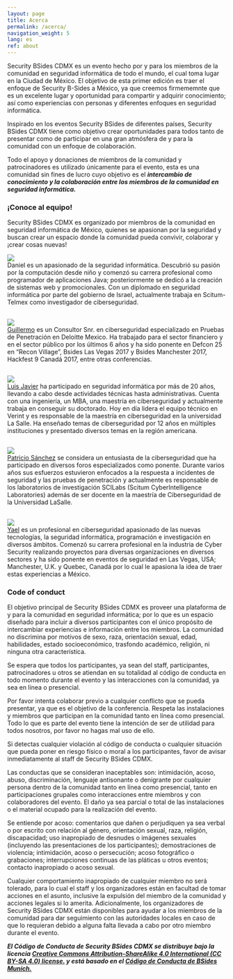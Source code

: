 ```yaml
---
layout: page
title: Acerca
permalink: /acerca/
navigation_weight: 5
lang: es
ref: about
---
```


Security BSides CDMX es un evento hecho por y para los miembros de la comunidad en seguridad informática de todo el mundo, el cual toma lugar en la Ciudad de México. El objetivo de esta primer edición es traer el enfoque de Security B-Sides a México, ya que creemos firmememnte que es un excelente lugar y oportunidad para compartir y adquirir conocimiento; así como experiencias con personas y diferentes enfoques en seguridad informática.

Inspirado en los eventos Security BSides de diferentes países, Security BSides CDMX tiene como objetivo crear oportunidades para todos tanto de presentar como de participar en una gran atmósfera de y para la comunidad con un enfoque de colaboración.

Todo el apoyo y donaciones de miembros de la comunidad y patrocinadores es utilizado únicamente para el evento, esta es una comunidad sin fines de lucro cuyo objetivo es el ***intercambio de conocimiento y la colaboración entre los miembros de la comunidad en seguridad informática.***

### ¡Conoce al equipo!

Security BSides CDMX es organizado por miembros de la comunidad en seguridad informática de México, quienes se apasionan por la seguridad y buscan crear un espacio donde la comunidad pueda convivir, colaborar y ¡crear cosas nuevas!

<div class="table">
	<div class="row">
  		<div class="col-sm-2"><img src='../pictures/Daniel.png' class='avatar' /></div>
  		<div class="col-sm-10">
  			Daniel es un apasionado de la seguridad informática. Descubrió su pasión por la computación desde niño y comenzó su carrera profesional como programador de aplicaciones Java; posteriormente se dedicó a la creación de sistemas web y promocionales. Con un diplomado en seguridad informática por parte del gobierno de Israel, actualmente trabaja en Scitum-Telmex como investigador de ciberseguridad.
  		</div>
	</div>
	<div class="row">
  		<div class="col-sm-2"><h2/></div>
  		<div class="col-sm-2"><h2/></div>
	</div>
	<div class="row">
  		<div class="col-sm-2"><img src='../pictures/Guillermo.png' class='avatar' /></div>
  		<div class="col-sm-10">
  			<a href="https://twitter.com/bym0m0">Guillermo</a> es un Consultor Snr. en ciberseguridad especializado en Pruebas de Penetración en Deloitte Mexico. Ha trabajado para el sector financiero y en el sector público por los últimos 6 años y ha sido ponente en Defcon 25 en “Recon Village”, Bsides Las Vegas 2017 y Bsides Manchester 2017, Hackfest 9 Canadá 2017, entre otras conferencias.
  		</div>
	</div> 
	<div class="row">
      <div class="col-sm-2"><h2/></div>
      <div class="col-sm-2"><h2/></div>
  </div>
  <div class="row">
      <div class="col-sm-2"><img src='../pictures/Luis.png' class='avatar' /></div>
      <div class="col-sm-10">
        <a href="https://twitter.com/astrohack">Luis Javier</a> ha participado en seguridad informática por más de 20 años, llevando a cabo desde actividades técnicas hasta administrativas. Cuenta con una ingeniería, un MBA, una maestría en ciberseguridad y actualmente trabaja en conseguir su doctorado. Hoy en día lidera el equipo técnico en Verint y es responsable de la maestría en ciberseguridad en la universidad La Salle. Ha enseñado temas de ciberseguridad por 12 años en múltiples instituciones y presentado diversos temas en la región americana.
      </div>
  </div>
  <div class="row">
      <div class="col-sm-2"><h2/></div>
      <div class="col-sm-2"><h2/></div>
  </div>
	<div class="row">
  		<div class="col-sm-2"><img src='../pictures/Patricio.png' class='avatar' /></div>
  		<div class="col-sm-10">
  			<a href="https://twitter.com/darkslaker">Patricio Sánchez</a> se considera un entusiasta de la ciberseguridad que ha participado en diversos foros especializados como ponente. Durante varios años sus esfuerzos estuvieron enfocados a la respuesta a incidentes de seguridad y las pruebas de penetración y actualmente es responsable de los laboratorios de investigación SCILabs (Scitum CyberIntelligence Laboratories) además de ser docente en la maestría de Ciberseguridad de la Universidad LaSalle.
  		</div>
	</div>
	<div class="row">
  		<div class="col-sm-2"><h2/></div>
  		<div class="col-sm-2"><h2/></div>
	</div>
	<div class="row">
  		<div class="col-sm-2"><img src='../pictures/Yael.png' class='avatar' /></div>
  		<div class="col-sm-10">
  			<a href="https://twitter.com/zkvL7"> Yael</a> es un profesional en ciberseguridad apasionado de las nuevas tecnologías, la seguridad informática, programación e investigación en diversos ámbitos. Comenzó su carrera profesional en la industria de Cyber Security realizando proyectos para diversas organizaciones en diversos sectores y ha sido ponente en eventos de seguridad en Las Vegas, USA; Manchester, U.K. y Quebec, Canadá por lo cual le apasiona la idea de traer estas experiencias a México.
  		</div>
	</div>
</div>

### Code of conduct
El objetivo principal de Security BSides CDMX es proveer una plataforma de y para la comunidad en seguridad informática; por lo que es un espacio diseñado para incluir a diversos participantes con el único propósito de intercambiar experiencias e información entre los miembros. La comunidad no discrimina por motivos de sexo, raza, orientación sexual, edad, habilidades, estado socioeconómico, trasfondo académico, religión, ni ninguna otra característica. 

Se espera que todos los participantes, ya sean del staff, participantes, patrocinadores u otros se atiendan en su totalidad al código de conducta en todo momento durante el evento y las interacciones con la comunidad, ya sea en línea o presencial.

Por favor intenta colaborar previo a cualquier conflicto que se pueda presentar, ya que es el objetivo de la conferencia. Respeta las instalaciones y miembros que participan en la comunidad tanto en línea como presencial. Todo lo que es parte del evento tiene la intención de ser de utilidad para todos nosotros, por favor no hagas mal uso de ello.

Si detectas cualquier violación al código de conducta o cualquier situación que pueda poner en riesgo físico o moral a los participantes, favor de avisar inmediatamente al staff de Security BSides CDMX.

Las conductas que se consideran inaceptables son: intimidación, acoso, abuso, discriminación, lenguaje antisonante o denigrante por cualquier persona dentro de la comunidad tanto en línea como presencial, tanto en participaciones grupales como interacciones entre miembros y con colaboradores del evento. El daño ya sea parcial o total de las instalaciones o el material ocupado para la realización del evento. 

Se entiende por acoso: comentarios que dañen o perjudiquen ya sea verbal o por escrito con relación al género, orientación sexual, raza, religión, discapacidad; uso inapropiado de desnudes o imágenes sexuales (incluyendo las presentaciones de los participantes); demostraciones de violencia; intimidación, acoso o persecución; acoso fotográfico o grabaciones; interrupciones continuas de las pláticas u otros eventos; contacto inapropiado o acoso sexual. 

Cualquier comportamiento inapropiado de cualquier miembro no será tolerado, para lo cual el staff y los organizadores están en facultad de tomar acciones en el asunto, inclusive la expulsión del miembro de la comunidad y acciones legales si lo amerita. Adicionalmente, los organizadores de Security BSides CDMX están disponibles para ayudar a los miembros de la comunidad para dar seguimiento con las autoridades locales en caso de que lo requieran debido a alguna falta llevada a cabo por otro miembro durante el evento. 

***El Código de Conducta de Security BSides CDMX se distribuye bajo la licencia [Creative Commons Attribution-ShareAlike 4.0 International (CC BY-SA 4.0) license.](https://creativecommons.org/licenses/by-sa/4.0/) y está basado en el [Código de Conducta de BSides Munich.](http://www.bsidesmunich.org/codeofconduct/)***